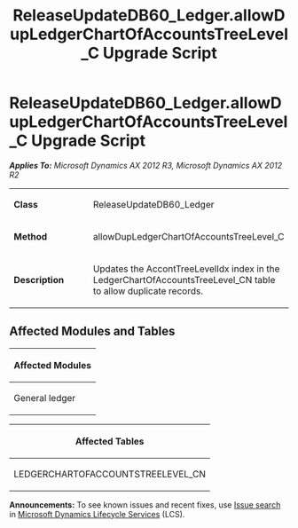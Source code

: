 ﻿---
title: ReleaseUpdateDB60_Ledger.allowDupLedgerChartOfAccountsTreeLevel_C Upgrade Script
TOCTitle: ReleaseUpdateDB60_Ledger.allowDupLedgerChartOfAccountsTreeLevel_C Upgrade Script
ms:assetid: b43f8ee4-6127-ae8a-00e3-480eb702c25f
ms:mtpsurl: https://msdn.microsoft.com/en-us/library/JJ736958(v=AX.60)
ms:contentKeyID: 49710642
ms.date: 05/18/2015
mtps_version: v=AX.60
---

# ReleaseUpdateDB60\_Ledger.allowDupLedgerChartOfAccountsTreeLevel\_C Upgrade Script 


_**Applies To:** Microsoft Dynamics AX 2012 R3, Microsoft Dynamics AX 2012 R2_

<table>
<colgroup>
<col style="width: 50%" />
<col style="width: 50%" />
</colgroup>
<tbody>
<tr class="odd">
<td><p><strong>Class</strong></p></td>
<td><p>ReleaseUpdateDB60_Ledger</p></td>
</tr>
<tr class="even">
<td><p><strong>Method</strong></p></td>
<td><p>allowDupLedgerChartOfAccountsTreeLevel_C</p></td>
</tr>
<tr class="odd">
<td><p><strong>Description</strong></p></td>
<td><p>Updates the AccontTreeLevelIdx index in the LedgerChartOfAccountsTreeLevel_CN table to allow duplicate records.</p></td>
</tr>
</tbody>
</table>


## Affected Modules and Tables

<table>
<colgroup>
<col style="width: 100%" />
</colgroup>
<thead>
<tr class="header">
<th><p>Affected Modules</p></th>
</tr>
</thead>
<tbody>
<tr class="odd">
<td><p>General ledger</p></td>
</tr>
</tbody>
</table>


<table>
<colgroup>
<col style="width: 100%" />
</colgroup>
<thead>
<tr class="header">
<th><p>Affected Tables</p></th>
</tr>
</thead>
<tbody>
<tr class="odd">
<td><p>LEDGERCHARTOFACCOUNTSTREELEVEL_CN</p></td>
</tr>
</tbody>
</table>

  
**Announcements:** To see known issues and recent fixes, use [Issue search](http://go.microsoft.com/fwlink/?linkid=389258) in [Microsoft Dynamics Lifecycle Services](http://go.microsoft.com/fwlink/?linkid=306505) (LCS).


